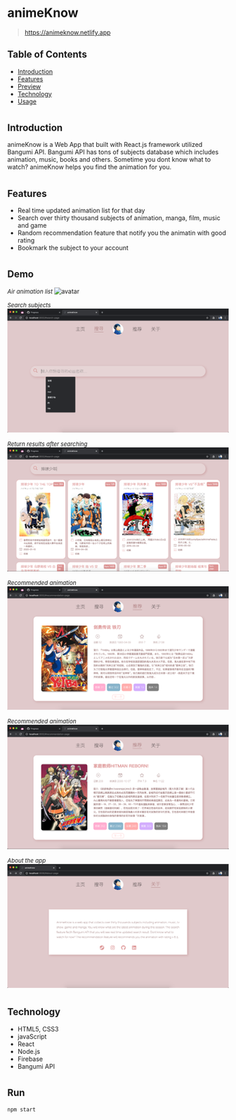 # animeKnow

> https://animeknow.netlify.app

## Table of Contents

- [Introduction](#01)
- [Features](#02)
- [Preview](#03)
- [Technology](#04)
- [Usage](#05)

#

## <span id="01">Introduction</span>

animeKnow is a Web App that built with React.js framework utilized Bangumi API. Bangumi API has tons of subjects database which includes animation, music, books and others. Sometime you dont know what to watch? animeKnow helps you find the animation for you.

#

## <span id="02">Features</span>

- Real time updated animation list for that day
- Search over thirty thousand subjects of animation, manga, film, music and game
- Random recommendation feature that notify you the animatin with good rating
- Bookmark the subject to your account

#

## <span id="03">Demo</span>

<i style="font-size: 13px">Air animation list</i>
![avatar](public/ref/1.png)

<i style="font-size: 13px">Search subjects</i>
![avatar](public/ref/2.png)

<i style="font-size: 13px">Return results after searching</i>
![avatar](public/ref/3.png)

<i style="font-size: 13px">Recommended animation</i>
![avatar](public/ref/4.png)

<i style="font-size: 13px">Recommended animation</i>
![avatar](public/ref/5.png)

<i style="font-size: 13px">About the app</i>
![avatar](public/ref/6.png)

#

## <span id="04">Technology</span>

- HTML5, CSS3
- javaScript
- React
- Node.js
- Firebase
- Bangumi API

#

## <span id="05">Run</span>

```markdown
npm start
```
